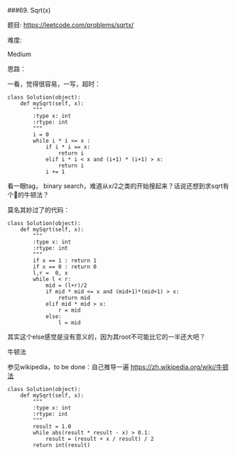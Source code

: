 ###69. Sqrt(x)


题目:
<https://leetcode.com/problems/sqrtx/>


难度:

Medium


思路：

一看，觉得很容易，一写，超时：

```
class Solution(object):
    def mySqrt(self, x):
        """
        :type x: int
        :rtype: int
        """
        i = 0
        while i * i <= x :
        	if i * i == x:
        		return i 
        	elif i * i < x and (i+1) * (i+1) > x:
        		return i
        	i += 1
```

看一眼tag， binary search，难道从x/2之类的开始搜起来？话说还想到求sqrt有个🐂的牛顿法？

莫名其妙过了的代码：

```
class Solution(object):
    def mySqrt(self, x):
        """
        :type x: int
        :rtype: int
        """
        if x == 1 : return 1
        if x == 0 : return 0
        l,r =  0, x
        while l < r:
        	mid = (l+r)/2
        	if mid * mid <= x and (mid+1)*(mid+1) > x:
        		return mid
        	elif mid * mid > x:
        		r = mid 
        	else:
        		l = mid 
```

其实这个else感觉是没有意义的，因为其root不可能比它的一半还大吧？


牛顿法

参见wikipedia，to be done：自己推导一遍
<https://zh.wikipedia.org/wiki/牛顿法>


```
class Solution(object):
    def mySqrt(self, x):
        """
        :type x: int
        :rtype: int
        """
        result = 1.0
        while abs(result * result - x) > 0.1:
            result = (result + x / result) / 2
        return int(result)

```
